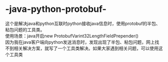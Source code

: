 # -java-python-protobuf-
这个是解决java和python互联时python接收java信息时，使用protobuf的半包、粘包问题的工具类。  
使用场景：java开启new ProtobufVarint32LengthFieldPrepender()  
因为我在java客户端向python发送消息时，发现出现了半包、粘包问题，网上找不到相关解决方案，就写了一个工具类解决。如果大家遇到相关问题，可以使用这个工具类
